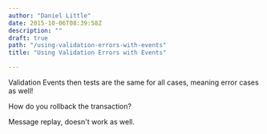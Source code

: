 ```yaml
---
author: "Daniel Little"
date: 2015-10-06T08:39:58Z
description: ""
draft: true
path: "/using-validation-errors-with-events"
title: "Using Validation Errors with Events"

---
```


Validation Events then tests are the same for all cases, meaning error cases as well!

How do you rollback the transaction?

Message replay, doesn't work as well.